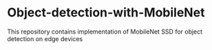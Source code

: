 # Object-detection-with-MobileNet
This repository contains implementation of MobileNet SSD for object detection on edge devices

